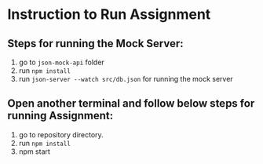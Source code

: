  # Instruction to Run Assignment

## Steps for running the Mock Server:

1. go to `json-mock-api` folder
2. run `npm install` 
3. run `json-server --watch src/db.json` for running the mock server


## Open another terminal and follow below steps for running Assignment:
1. go to repository directory.
2. run `npm install`
3. npm start
